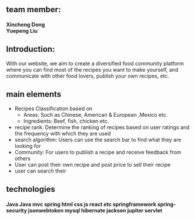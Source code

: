 ## team member:
#### Xincheng Dong <br>Yuepeng Liu
## Introduction:
With our website, we aim to create a diversified food community platform where you can find most of the recipes you want to make yourself, and communicate with other food lovers, publish your own recipes, etc.

## main elements

* Recipes Classification based on<br>
  * Areas: Such as Chinese, American & European ,Mexico etc.<br>
  * Ingredients: Beef, fish, chicken etc.<br>
* recipe rank: Determine the ranking of recipes based on user ratings and the frequency with which they are used
* search algorithm: Users can use the search bar to find what they are looking for
*  Community: For users to publish a recipe and receive feedback from others
*  User can post their own recipe and post price to sell their recipe
*  user can search their 
## technologies 
#### Java Java mvc spring html css js react etc springframework spring-security jsonwebtoken mysql hibernate jackson jupiter servlet
